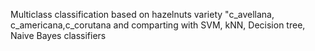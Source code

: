 Multiclass classification based on hazelnuts variety "c_avellana, c_americana,c_corutana and comparting with SVM, kNN, Decision tree, Naive Bayes classifiers
